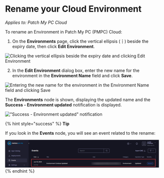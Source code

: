 # Rename your Cloud Environment

_Applies to: Patch My PC Cloud_

To rename an Environment in Patch My PC (PMPC) Cloud:

1. On the **Environments** page, click the vertical ellipsis (**⋮**) beside the expiry date, then click **Edit Environment**.

![Clicking the vertical ellipsis beside the expiry date and clicking Edit Environment](/_images/image-%282576%29.png-"Clicking-the-vertical-ellipsis-beside-the-expiry-date-and-clicking-Edit-Environment" "Clicking the vertical ellipsis beside the expiry date and clicking Edit Environment")

2. In the **Edit Environment** dialog box, enter the new name for the environment in the **Environment Name** field and click **Save**.

![Entering the new name for the environment in the Environment Name field and clicking Save](/_images/image-%281569%29.png-"Entering-the-new-name-for-the-environment-in-the-Environment-Name-field-and-clicking-Save" "Entering the new name for the environment in the Environment Name field and clicking Save")

The **Environments** node is shown, displaying the updated name and the **Success - Environment updated** notification is displayed.

![&#x22;Success - Environment updated&#x22; notification](/_images/image-%282577%29.png-"&#x22;Success-Environment-updated&#x22;-notification" "&#x22;Success - Environment updated&#x22; notification")

{% hint style="success" %}
**Tip**

If you look in the **Events** node, you will see an event related to the rename:

![](/_images/image-%281574%29.png "")
{% endhint %}
